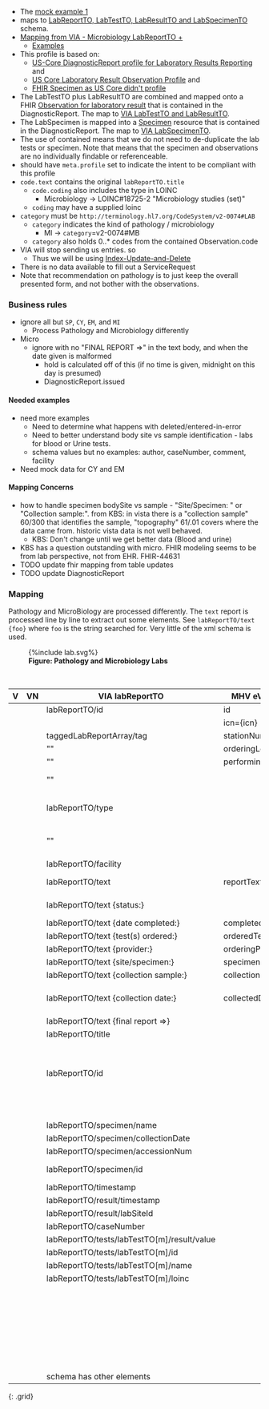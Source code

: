 
- The [mock example 1](https://github.com/department-of-veterans-affairs/mhv-fhir-phr-mapping/blob/main/mocks/labs.xml)
- maps to [LabReportTO, LabTestTO, LabResultTO and LabSpecimenTO](https://github.com/department-of-veterans-affairs/mhv-np-via-wsclient/blob/development/src/main/resources/VIA_v4.0.7_uat.wsdl) schema.
- [Mapping from VIA - Microbiology LabReportTO +](StructureDefinition-VA.MHV.PHR.MBlabReport-mappings.html#mappings-for-via-to-mhv-fhir-phr-labreportto)
  - [Examples](StructureDefinition-VA.MHV.PHR.MBlabReport-examples.html)
- This profile is based on:
  - [US-Core DiagnosticReport profile for Laboratory Results Reporting]({{site.data.fhir.hl7fhiruscore}}/StructureDefinition-us-core-diagnosticreport-lab.html) and 
  - [US Core Laboratory Result Observation Profile]({{site.data.fhir.hl7fhiruscore}}/StructureDefinition-us-core-observation-lab.html) and
  - [FHIR Specimen as US Core didn't profile]({{site.data.fhir.path}}specimen.html)
- The LabTestTO plus LabResultTO are combined and mapped onto a FHIR [Observation for laboratory result](StructureDefinition-VA.MHV.PHR.labTest.html) that is contained in the DiagnosticReport. The map to [VIA LabTestTO and LabResultTO](StructureDefinition-VA.MHV.PHR.labTest-mappings.html#mappings-for-via-to-mhv-fhir-phr-labtestto).
- The LabSpecimen is mapped into a [Specimen](StructureDefinition-VA.MHV.PHR.LabSpecimen.html) resource that is contained in the DiagnosticReport. The map to [VIA LabSpecimenTO](StructureDefinition-VA.MHV.PHR.LabSpecimen-mappings.html#mappings-for-via-to-mhv-fhir-phr-labspecimen).
- The use of contained means that we do not need to de-duplicate the lab tests or specimen. Note that means that the specimen and observations are no individually findable or referenceable.
- should have `meta.profile` set to indicate the intent to be compliant with this profile
- `code.text` contains the original `labReportTO.title`
  - `code.coding` also includes the type in LOINC
    - Microbiology -> LOINC#18725-2 "Microbiology studies (set)"
  - `coding` may have a supplied loinc
- `category` must be `http://terminology.hl7.org/CodeSystem/v2-0074#LAB`
  - `category` indicates the kind of pathology / microbiology
    - MI -> `category`=v2-0074#MB
  - `category` also holds 0..* codes from the contained Observation.code
- VIA will stop sending us entries. so
  - Thus we will be using [Index-Update-and-Delete](background.html#entered-in-error)
- There is no data available to fill out a ServiceRequest
- Note that recommendation on pathology is to just keep the overall presented form, and not bother with the observations.

### Business rules

- ignore all but `SP`, `CY`, `EM`, and `MI`
  - Process Pathology and Microbiology differently
- Micro
  - ignore with no "FINAL REPORT =>" in the text body, and when the date given is malformed
    - hold is calculated off of this (if no time is given, midnight on this day is presumed)
    - DiagnosticReport.issued

#### Needed examples

- need more examples
  - Need to determine what happens with deleted/entered-in-error
  - Need to better understand body site vs sample identification - labs for blood or Urine tests.
  - schema values but no examples: author, caseNumber, comment, facility
- Need mock data for CY and EM

#### Mapping Concerns

- how to handle specimen bodySite vs sample - "Site/Specimen: " or "Collection sample:". from KBS: in vista there is a "collection sample" 60/300 that identifies the sample, "topography" 61/.01 covers where the data came from. historic vista data is not well behaved.
  - KBS: Don't change until we get better data (Blood and urine)
- KBS has a question outstanding with micro. FHIR modeling seems to be from lab perspective, not from EHR.  FHIR-44631
- TODO update fhir mapping from table updates
- TODO update DiagnosticReport

### Mapping

Pathology and MicroBiology are processed differently. The `text` report is processed line by line to extract out some elements. See `labReportTO/text {foo}` where `foo` is the string searched for. Very little of the xml schema is used.

<figure>
{%include lab.svg%}
<figcaption><b>Figure: Pathology and Microbiology Labs</b></figcaption>
</figure>
<br clear="all">

| V | VN | VIA labReportTO                              |    MHV eVault Micro     | FHIR                                | Note       |
|---|----|----------------------------------------------|-------------------------|-------------------------------------|------------|
|   |    | labReportTO/id                               |   id                    | DiagnosticReport.identifier[TOid]   |  |
|   |    |                                              |   icn={icn}             | DiagnosticReport.subject            |  |
|   |    | taggedLabReportArray/tag                     |   stationNumber         | DiagnosticReport.performer[org]     |  |
|   |    |   ""                                         |  orderingLocation       |  |  |
|   |    |   ""                                         |   performingLocation    |  |  |
|   |    |   ""                                         |                         | Observation[m].performer={DiagnosticReport.performer(Org)} | |
|   |    | labReportTO/type                             |                         | DiagnosticReport.code.coding        | CY/Cytology, SP/Surgical Pathology, EM/Electron Microscopy
|   |    |   ""                                         |                         | DiagnosticReport.category           | CY/Cytology, SP/Surgical Pathology, EM/Electron Microscopy
|   |    | labReportTO/facility                         |                         | DiagnosticReport.performer(Org)     | |
|   |    | labReportTO/text                             |  reportText             | DiagnosticReport.presentedForm.data | base64 with contentType=text/plain |
|   |    | labReportTO/text {status:}                   |                         |                                     | ignore all that are not COMPLETED |
|   |    | labReportTO/text {date completed:}           |  completedDateTime[x]   | DiagnosticReport.issued             | |
|   |    | labReportTO/text {test(s) ordered:}          | orderedTest             |                                     | no mock examples |
|   |    | labReportTO/text {provider:}                 |  orderingProvider       | DiagnosticReport.performer(Pra).display | only have string |
|   |    | labReportTO/text {site/specimen:}            |  specimenSource         | Specimen.collection.bodySite        | location? KBS/TODO |
|   |    | labReportTO/text {collection sample:}        |  collectionSample       | Specimen.type.text                  | |
|   |    | labReportTO/text {collection date:}          |  collectedDateTime[x]   | Specimen.collectedDateTime          | Not sure why parsed out of the text, vs using specimen/collectionDate
|   |    | labReportTO/text {final report =>}           |                         | DiagnosticReport.issued             | used in **hold** |
|   |    | labReportTO/title                            |                         | DiagnosticReport.code.text          | |
|   |    |                                              |                         | DiagnosticReport.category=`LAB`     | also all chTest code |
|   |    |                                              |                         | DiagnosticReport.status=`final`     |  |
|   |    | labReportTO/id                               |                         | DiagnosticReport.identifier[Rid]    |  |
|   |    |                                              |                         | DiagnosticReport.result={Observation} | multiple  |
|   |    |                                              |                         | DiagnosticReport.specimen={Specimen} |  |
|   |    |                                              |                         | Specimen.status=`available`         |  |
|   |    | labReportTO/specimen/name                    |                         | Specimen.type.text                  | not done this way today |
|   |    | labReportTO/specimen/collectionDate          |                         | Specimen.collectedDateTime          | not done this way today |
|   |    | labReportTO/specimen/accessionNum            |                         | Specimen.accessionIdentifier        |  |
|   |    | labReportTO/specimen/id                      |                         | Specimen.identifier                 | might not be an identifier |
|   |    | labReportTO/timestamp                        |                         | DiagnosticReport.issued             | no mock examples |
|   |    | labReportTO/result/timestamp                 |                         | DiagnosticReport.issued             |  |
|   |    | labReportTO/result/labSiteId                 |                         | DiagnosticReport.performer(Org)     | |
|   |    | labReportTO/caseNumber                       |                         | DiagnosticReport.basedOn.identifier | no mock examples |
|   |    | labReportTO/tests/labTestTO[m]/result/value  |                         | Observation[m].valueString          | samples all valueString |
|   |    | labReportTO/tests/labTestTO[m]/id            |                         | Observation[m].identifier[TOid]     | |
|   |    | labReportTO/tests/labTestTO[m]/name          |                         | Observation[m].code.text            | |
|   |    | labReportTO/tests/labTestTO[m]/loinc         |                         | Observation[m].code.coding          | no mock examples |
|   |    |                                              |                         | Observation[m].specimen={Specimen}  |  |
|   |    |                                              |                         | Observation[m].status=`final`       |  |
|   |    |                                              |                         | Observation[m].category=`laboratory` |  |
|   |    |                                              |                         | Observation[m].issued={DiagnosticReport.issued} |  |
|   |    |                                              |                         | Observation[m].effectiveDate={DiagnosticReport.effectiveDate} |  |
|   |    | schema has other elements
{: .grid}
